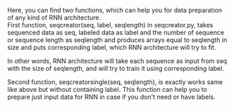 Here, you can find two functions, which can help you for data preparation of any kind of RNN architecture.  
First function, seqcreator(seq, label, seqlength) in seqcreator.py, takes sequenced data as seq, labeled data as label and the number of sequence or sequence length as seqlength and produces arrays equal to seqlength in size and puts corresponding label, which RNN architecture will try to fit.

In other words, RNN architecture will take each sequence as input from seq with the size of seqlength, and will try to train it using corresponding label.

Second function, seqcreatorsingle(seq, seqlength), is exactly works same like above but without containing label. This function can help you to prepare just input data for RNN in case if you don't need or have labels.
